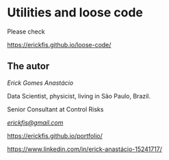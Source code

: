 # Utilities and loose code

Please check

https://erickfis.github.io/loose-code/


## The autor

*Erick Gomes Anastácio*

Data Scientist, physicist, living in São Paulo, Brazil.

Senior Consultant at Control Risks

*erickfis@gmail.com*

https://erickfis.github.io/portfolio/

https://www.linkedin.com/in/erick-anastácio-15241717/
